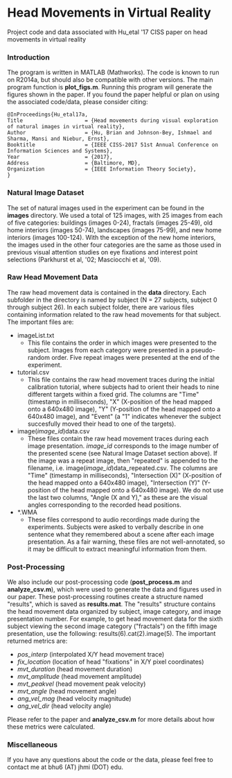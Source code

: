 # Head Movements in Virtual Reality
Project code and data associated with Hu_etal '17 CISS paper on head movements in virtual reality

### Introduction

The program is written in MATLAB (Mathworks). The code is known to run on R2014a, but should also be compatible with other versions. The main program function is **plot_figs.m**. Running this program will generate the figures shown in the paper. If you found the paper helpful or plan on using the associated code/data, please consider citing:

    @InProceedings{Hu_etal17a,
    Title                    = {Head movements during visual exploration of natural images in virtual reality},
    Author                   = {Hu, Brian and Johnson-Bey, Ishmael and Sharma, Mansi and Niebur, Ernst},
    Booktitle                = {IEEE CISS-2017 51st Annual Conference on Information Sciences and Systems},
    Year                     = {2017},
    Address                  = {Baltimore, MD},
    Organization             = {IEEE Information Theory Society},
    }


### Natural Image Dataset

The set of natural images used in the experiment can be found in the **images** directory. We used a total of 125 images, with 25 images from each of five categories: buildings (images 0-24), fractals (images 25-49), old home interiors (images 50-74), landscapes (images 75-99), and new home interiors (images 100-124). With the exception of the new home interiors, the images used in the other four categories are the same as those used in previous visual attention studies on eye fixations and interest point selections (Parkhurst et al, '02; Masciocchi et al, '09).

### Raw Head Movement Data

The raw head movement data is contained in the **data** directory. Each subfolder in the directory is named by subject (N = 27 subjects, subject 0 through subject 26). In each subject folder, there are various files containing information related to the raw head movements for that subject. The important files are:

* imageList.txt
  * This file contains the order in which images were presented to the subject. Images from each category were presented in a pseudo-random order. Five repeat images were presented at the end of the experiment.
* tutorial.csv
  * This file contains the raw head movement traces during the initial calibration tutorial, where subjects had to orient their heads to nine different targets within a fixed grid. The columns are "Time" (timestamp in milliseconds), "X" (X-position of the head mapped onto a 640x480 image), "Y" (Y-position of the head mapped onto a 640x480 image), and "Event" (a "1" indicates whenever the subject succesfully moved their head to one of the targets).
* image(*image_id*)data.csv
  * These files contain the raw head movement traces during each image presentation. *image_id* corresponds to the image number of the presented scene (see Natural Image Dataset section above). If the image was a repeat image, then "repeated" is appended to the filename, i.e. image(*image_id*)data_repeated.csv. The columns are "Time" (timestamp in milliseconds), "Intersection (X)" (X-position of the head mapped onto a 640x480 image), "Intersection (Y)" (Y-position of the head mapped onto a 640x480 image). We do not use the last two columns, "Angle (X and Y)," as these are the visual angles corresponding to the recorded head positions.
* *.WMA
  * These files correspond to audio recordings made during the experiments. Subjects were asked to verbally describe in one sentence what they remembered about a scene after each image presentation. As a fair warning, these files are not well-annotated, so it may be difficult to extract meaningful information from them.

### Post-Processing

We also include our post-processing code (**post_process.m** and **analyze_csv.m**), which were used to generate the data and figures used in our paper. These post-processing routines create a structure named "results", which is saved as **results.mat**. The "results" structure contains the head movement data organized by subject, image category, and image presentation number. For example, to get head movement data for the sixth subject viewing the second image category ("fractals") on the fifth image presentation, use the following: results(6).cat(2).image(5). The important returned metrics are:

* *pos_interp* (interpolated X/Y head movement trace)
* *fix_location* (location of head "fixations" in X/Y pixel coordinates)
* *mvt_duration* (head movement duration)
* *mvt_amplitude* (head movement amplitude)
* *mvt_peakvel* (head movement peak velocity)
* *mvt_angle* (head movement angle)
* *ang_vel_mag* (head velocity magnitude)
* *ang_vel_dir* (head velocity angle)

Please refer to the paper and **analyze_csv.m** for more details about how these metrics were calculated.

### Miscellaneous

If you have any questions about the code or the data, please feel free to contact me at bhu6 (AT) jhmi (DOT) edu.
